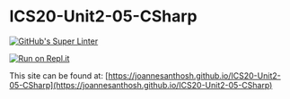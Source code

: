 # ICS20-Unit2-05-CSharp

[![GitHub's Super Linter](https://github.com/joannesanthosh/ICS20-Unit2-05-CSharp/workflows/GitHub's%20Super%20Linter/badge.svg)](https://github.com/joannesanthosh/ICS20-Unit2-05-CSharp/actions)

[![Run on Repl.it](https://repl.it/badge/github/joannesanthosh/ICS20-Unit2-05-CSharp)](https://repl.it/github/joannesanthosh/ICS20-Unit2-05-CSharp)

This site can be found at: [https://joannesanthosh.github.io/ICS20-Unit2-05-CSharp](https://joannesanthosh.github.io/ICS20-Unit2-05-CSharp)
